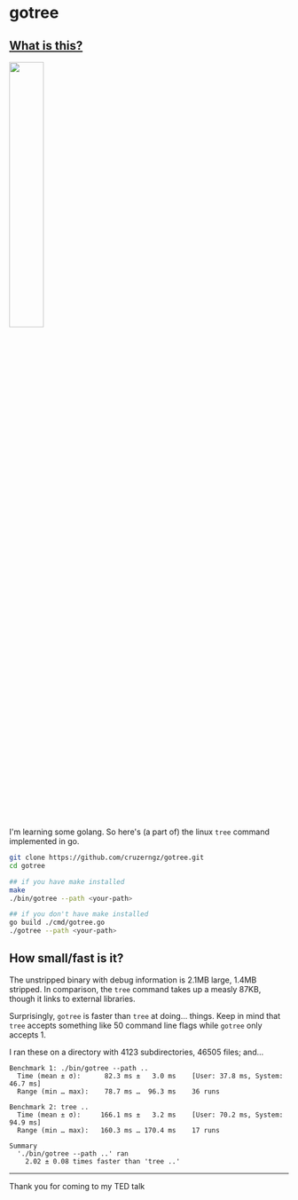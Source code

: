 # gotree

## [What is this?](https://www.youtube.com/watch?v=1sFbLppuhhs&t=28)

<img src="https://cdn.vox-cdn.com/thumbor/4Fflu59FB8lQ1XLfvPXTAN7MdJY=/0x0:2880x1615/1525x1525/filters:focal(1396x447:1856x907):format(webp)/cdn.vox-cdn.com/uploads/chorus_image/image/66531693/image___2020_03_19T170444.621.0.png" width=35%>

I'm learning some golang. So here's (a part of) the linux `tree` command implemented in go.

```sh
git clone https://github.com/cruzerngz/gotree.git
cd gotree

## if you have make installed
make
./bin/gotree --path <your-path>

## if you don't have make installed
go build ./cmd/gotree.go
./gotree --path <your-path>
```

## How small/fast is it?
The unstripped binary with debug information is 2.1MB large, 1.4MB stripped.
In comparison, the `tree` command takes up a measly 87KB, though it links to external libraries.

Surprisingly, `gotree` is faster than `tree` at doing... things.
Keep in mind that `tree` accepts something like 50 command line flags while `gotree` only accepts 1.

I ran these on a directory with 4123 subdirectories, 46505 files; and...
```
Benchmark 1: ./bin/gotree --path ..
  Time (mean ± σ):      82.3 ms ±   3.0 ms    [User: 37.8 ms, System: 46.7 ms]
  Range (min … max):    78.7 ms …  96.3 ms    36 runs

Benchmark 2: tree ..
  Time (mean ± σ):     166.1 ms ±   3.2 ms    [User: 70.2 ms, System: 94.9 ms]
  Range (min … max):   160.3 ms … 170.4 ms    17 runs

Summary
  './bin/gotree --path ..' ran
    2.02 ± 0.08 times faster than 'tree ..'

```
---

Thank you for coming to my TED talk
